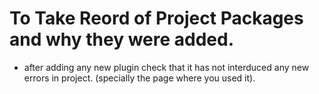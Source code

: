 # To Take Reord of Project Packages and why they were added.

- after adding any new plugin check that it has not interduced any new errors in project. (specially the page where you used it).
